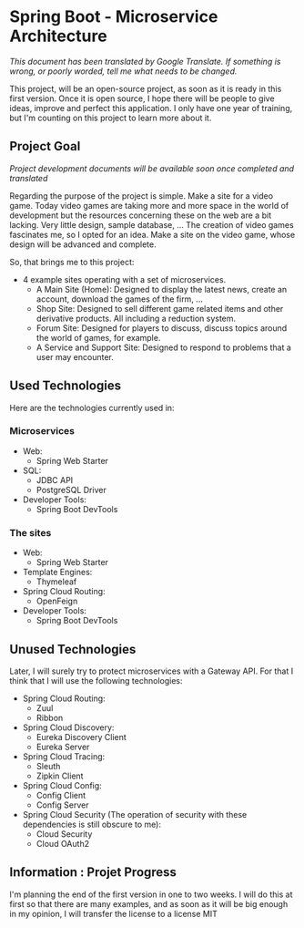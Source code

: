 # Spring Boot - Microservice Architecture

<i>This document has been translated by Google Translate. If something is wrong, or poorly worded, tell me what needs to be changed.</i>

This project, will be an open-source project, as soon as it is ready in this first version. Once it is open source, I hope there will be people to give ideas, improve and perfect this application. I only have one year of training, but I'm counting on this project to learn more about it.


## Project Goal

<i>Project development documents will be available soon once completed and translated</i>

Regarding the purpose of the project is simple. Make a site for a video game. Today video games are taking more and more space in the world of development but the resources concerning these on the web are a bit lacking. Very little design, sample database, ...
The creation of video games fascinates me, so I opted for an idea. Make a site on the video game, whose design will be advanced and complete.

So, that brings me to this project:

- 4 example sites operating with a set of microservices.
  - A Main Site (Home): Designed to display the latest news, create an account, download the games of the firm, ...
  - Shop Site: Designed to sell different game related items and other derivative products. All including a reduction system.
  - Forum Site: Designed for players to discuss, discuss topics around the world of games, for example.
  - A Service and Support Site: Designed to respond to problems that a user may encounter.


## Used Technologies

Here are the technologies currently used in:

### Microservices

- Web:
  - Spring Web Starter
- SQL:
  - JDBC API
  - PostgreSQL Driver
- Developer Tools:
  - Spring Boot DevTools

### The sites

- Web:
  - Spring Web Starter
- Template Engines:
  - Thymeleaf
- Spring Cloud Routing:
  - OpenFeign
- Developer Tools:
  - Spring Boot DevTools

## Unused Technologies

Later, I will surely try to protect microservices with a Gateway API. For that I think that I will use the following technologies:

- Spring Cloud Routing:
  - Zuul
  - Ribbon
- Spring Cloud Discovery:
  - Eureka Discovery Client
  - Eureka Server
- Spring Cloud Tracing:
  - Sleuth
  - Zipkin Client
- Spring Cloud Config:
  - Config Client
  - Config Server
- Spring Cloud Security (The operation of security with these dependencies is still obscure to me):
  - Cloud Security
  - Cloud OAuth2

## Information : Projet Progress

I'm planning the end of the first version in one to two weeks.
I will do this at first so that there are many examples, and as soon as it will be big enough in my opinion, I will transfer the license to a license MIT
